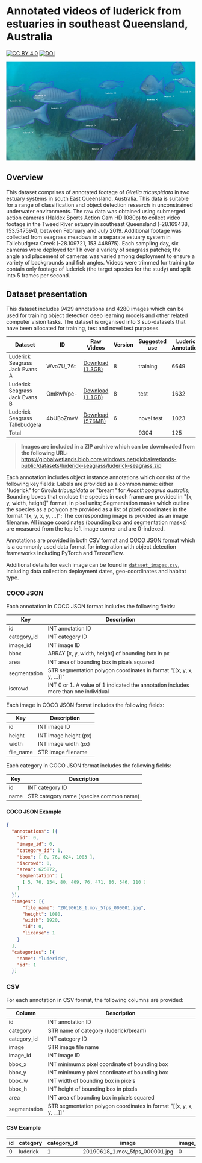 # Annotated videos of luderick from estuaries in southeast Queensland, Australia

[![CC BY 4.0][cc-by-shield]][cc-by]
[![DOI][doi-shield]][doi-url]

[cc-by]: http://creativecommons.org/licenses/by/4.0/
[cc-by-shield]: https://img.shields.io/badge/License-CC%20BY%204.0-lightgrey.svg
[doi-shield]: https://img.shields.io/badge/DOI-10.1594%2FPANGAEA.926930-blue
[doi-url]: https://doi.org/10.1594/PANGAEA.926930

![example dataset image](luderick-example.jpg)

## Overview

This dataset comprises of annotated footage of _Girella tricuspidata_ in two estuary systems in south East Queensland, Australia. This data is suitable for a range of classification and object detection research in unconstrained underwater environments. The raw data was obtained using submerged action cameras (Haldex Sports Action Cam HD 1080p) to collect video footage in the Tweed River estuary in southeast Queensland (-28.169438, 153.547594), between February and July 2019. Additional footage was collected from seagrass meadows in a separate estuary system in Tallebudgera Creek (-28.109721, 153.448975). Each sampling day, six cameras were deployed for 1 h over a variety of seagrass patches; the angle and placement of cameras was varied among deployment to ensure a variety of backgrounds and fish angles. Videos were trimmed for training to contain only footage of luderick (the target species for the study) and split into 5 frames per second.

## Dataset presentation

This dataset includes 9429 annotations and 4280 images which can be used for training object detection deep learning models and other related computer vision tasks. The dataset is organised into 3 sub-datasets that have been allocated for training, test and novel test purposes.

| Dataset                        | ID        | Raw Videos                              | Version | Suggested use | Luderick Annotations | Bream Annotations | Total |
| ------------------------------ | --------- | --------------------------------------- | ------- | ------------- | -------------------- | ----------------- | ----- |
| Luderick Seagrass Jack Evans A | Wvo7U_76t | [Download (1.3GB)][jack evans a videos] | 8       | training      | 6649                 | 53                | 6702  |
| Luderick Seagrass Jack Evans B | OmKwIVpe- | [Download (1.1GB)][jack evans b videos] | 8       | test          | 1632                 | 29                | 1661  |
| Luderick Seagrass Tallebudgera | 4bUBoZmvV | [Download (576MB)][tallebudgera videos] | 6       | novel test    | 1023                 | 43                | 1066  |
| Total                          |           |                                         |         | 9304          | 125                  | 9429              |

<!-- Video .zip Links -->

[jack evans a videos]: https://globalwetlands.blob.core.windows.net/globalwetlands-public/datasets/luderick-seagrass/videos/Wvo7U_76t.zip
[jack evans b videos]: https://globalwetlands.blob.core.windows.net/globalwetlands-public/datasets/luderick-seagrass/videos/OmKwIVpe-.zip
[tallebudgera videos]: https://globalwetlands.blob.core.windows.net/globalwetlands-public/datasets/luderick-seagrass/videos/4bUBoZmvV.zip

> **Images are included in a ZIP archive which can be downloaded from the following URL:**  
> https://globalwetlands.blob.core.windows.net/globalwetlands-public/datasets/luderick-seagrass/luderick-seagrass.zip

Each annotation includes object instance annotations which consist of the following key fields: Labels are provided as a common name: either "luderick" for _Girella tricuspidata_ or "bream" for _Acanthopagrus australis_; Bounding boxes that enclose the species in each frame are provided in "[x, y, width, height]" format, in pixel units; Segmentation masks which outline the species as a polygon are provided as a list of pixel coordinates in the format "[x, y, x, y, ...]"; The corresponding image is provided as an image filename. All image coordinates (bounding box and segmentation masks) are measured from the top left image corner and are 0-indexed.

Annotations are provided in both CSV format and [COCO JSON format](https://cocodataset.org/#format-data) which is a commonly used data format for integration with object detection frameworks including PyTorch and TensorFlow.

Additional details for each image can be found in [`dataset_images.csv`](dataset_images.csv), including data collection deployment dates, geo-coordinates and habitat type.

### COCO JSON

Each annotation in COCO JSON format includes the following fields:

| Key          | Description                                                                         |
| ------------ | ----------------------------------------------------------------------------------- |
| id           | INT annotation ID                                                                   |
| category_id  | INT category ID                                                                     |
| image_id     | INT image ID                                                                        |
| bbox         | ARRAY [x, y, width, height] of bounding box in px                                   |
| area         | INT area of bounding box in pixels squared                                          |
| segmentation | STR segmentation polygon coordinates in format "[[x, y, x, y, ...]]"                |
| iscrowd      | INT 0 or 1. A value of 1 indicated the annotation includes more than one individual |

Each image in COCO JSON format includes the following fields:

| Key       | Description           |
| --------- | --------------------- |
| id        | INT image ID          |
| height    | INT image height (px) |
| width     | INT image width (px)  |
| file_name | STR image filename    |

Each category in COCO JSON format includes the following fields:

| Key  | Description                             |
| ---- | --------------------------------------- |
| id   | INT category ID                         |
| name | STR category name (species common name) |

#### COCO JSON Example

```json
{
  "annotations": [{
    "id": 0,
    "image_id": 0,
    "category_id": 1,
    "bbox": [ 0, 76, 624, 1003 ],
    "iscrowd": 0,
    "area": 625872,
    "segmentation": [
      [ 5, 76, 154, 80, 409, 76, 471, 86, 546, 110 ]
    ]
  }],
  "images": [{
      "file_name": "20190618_1.mov_5fps_000001.jpg",
      "height": 1080,
      "width": 1920,
      "id": 0,
      "license": 1
    }
  ],
  "categories": [{
    "name": "luderick",
    "id": 1
  }]
```

### CSV

For each annotation in CSV format, the following columns are provided:

| Column       | Description                                                          |
| ------------ | -------------------------------------------------------------------- |
| id           | INT annotation ID                                                    |
| category     | STR name of category (luderick/bream)                                |
| category_id  | INT category ID                                                      |
| image        | STR image file name                                                  |
| image_id     | INT image ID                                                         |
| bbox_x       | INT minimum x pixel coordinate of bounding box                       |
| bbox_y       | INT minimum y pixel coordinate of bounding box                       |
| bbox_w       | INT width of bounding box in pixels                                  |
| bbox_h       | INT height of bounding box in pixels                                 |
| area         | INT area of bounding box in pixels squared                           |
| segmentation | STR segmentation polygon coordinates in format "[[x, y, x, y, ...]]" |

#### CSV Example

| id  | category | category_id | image                          | image_id | bbox_x | bbox_y | bbox_w | bbox_h | area   | segmentation     |
| --- | -------- | ----------- | ------------------------------ | -------- | ------ | ------ | ------ | ------ | ------ | ---------------- |
| 0   | luderick | 1           | 20190618_1.mov_5fps_000001.jpg | 0        | 0      | 76     | 624    | 1003   | 625872 | "[[5, 76, ...]]" |
